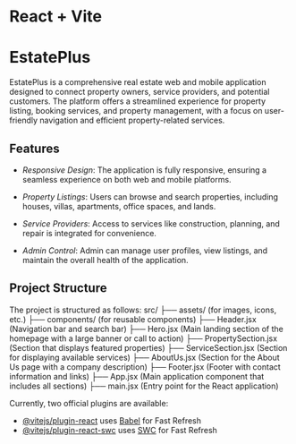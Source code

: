# React + Vite

# EstatePlus

EstatePlus is a comprehensive real estate web and mobile application designed to connect property owners, service providers, and potential customers. The platform offers a streamlined experience for property listing, booking services, and property management, with a focus on user-friendly navigation and efficient property-related services.

## Features
- *Responsive Design*: The application is fully responsive, ensuring a seamless experience on both web and mobile platforms.
- *Property Listings*: Users can browse and search properties, including houses, villas, apartments, office spaces, and lands.
- *Service Providers*: Access to services like construction, planning, and repair is integrated for convenience.

- *Admin Control*: Admin can manage user profiles, view listings, and maintain the overall health of the application.

## Project Structure
The project is structured as follows:
src/
  ├── assets/            (for images, icons, etc.)
  ├── components/        (for reusable components)
      ├── Header.jsx     (Navigation bar and search bar)
      ├── Hero.jsx       (Main landing section of the homepage with a large banner or call to action)
      ├── PropertySection.jsx (Section that displays featured properties)
      ├── ServiceSection.jsx  (Section for displaying available services)
      ├── AboutUs.jsx    (Section for the About Us page with a company description)
      ├── Footer.jsx     (Footer with contact information and links)
  ├── App.jsx            (Main application component that includes all sections)
  ├── main.jsx           (Entry point for the React application)

Currently, two official plugins are available:

- [@vitejs/plugin-react](https://github.com/vitejs/vite-plugin-react/blob/main/packages/plugin-react/README.md) uses [Babel](https://babeljs.io/) for Fast Refresh
- [@vitejs/plugin-react-swc](https://github.com/vitejs/vite-plugin-react-swc) uses [SWC](https://swc.rs/) for Fast Refresh
